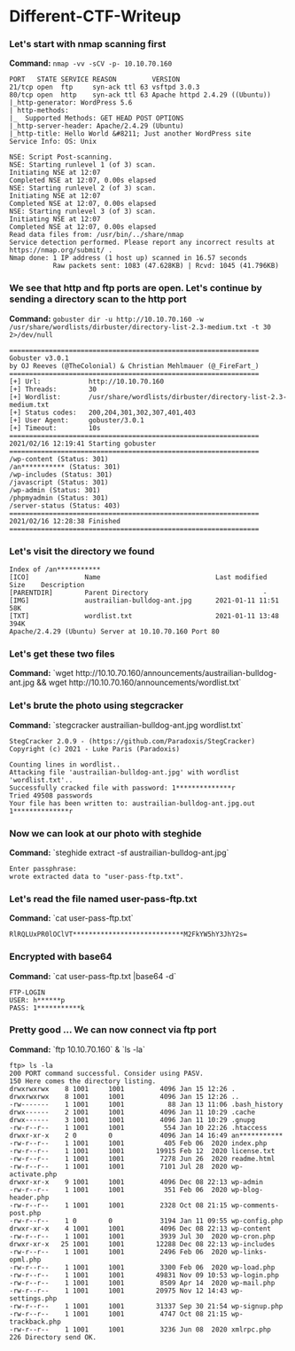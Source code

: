 # Different-CTF-Writeup

<b><h3>Let's start with nmap scanning first</h3></b>

<b>Command:</b> `nmap -vv -sCV -p- 10.10.70.160`

```
PORT   STATE SERVICE REASON         VERSION
21/tcp open  ftp     syn-ack ttl 63 vsftpd 3.0.3
80/tcp open  http    syn-ack ttl 63 Apache httpd 2.4.29 ((Ubuntu))
|_http-generator: WordPress 5.6
| http-methods: 
|_  Supported Methods: GET HEAD POST OPTIONS
|_http-server-header: Apache/2.4.29 (Ubuntu)
|_http-title: Hello World &#8211; Just another WordPress site
Service Info: OS: Unix

NSE: Script Post-scanning.
NSE: Starting runlevel 1 (of 3) scan.
Initiating NSE at 12:07
Completed NSE at 12:07, 0.00s elapsed
NSE: Starting runlevel 2 (of 3) scan.
Initiating NSE at 12:07
Completed NSE at 12:07, 0.00s elapsed
NSE: Starting runlevel 3 (of 3) scan.
Initiating NSE at 12:07
Completed NSE at 12:07, 0.00s elapsed
Read data files from: /usr/bin/../share/nmap
Service detection performed. Please report any incorrect results at https://nmap.org/submit/ .
Nmap done: 1 IP address (1 host up) scanned in 16.57 seconds
           Raw packets sent: 1083 (47.628KB) | Rcvd: 1045 (41.796KB)
```      

<b><h3>We see that http and ftp ports are open. Let's continue by sending a directory scan to the http port</h3></b>
<b>Command:</b> `gobuster dir -u http://10.10.70.160 -w /usr/share/wordlists/dirbuster/directory-list-2.3-medium.txt -t 30 2>/dev/null`

```
===============================================================
Gobuster v3.0.1
by OJ Reeves (@TheColonial) & Christian Mehlmauer (@_FireFart_)
===============================================================
[+] Url:            http://10.10.70.160
[+] Threads:        30
[+] Wordlist:       /usr/share/wordlists/dirbuster/directory-list-2.3-medium.txt
[+] Status codes:   200,204,301,302,307,401,403
[+] User Agent:     gobuster/3.0.1
[+] Timeout:        10s
===============================================================
2021/02/16 12:19:41 Starting gobuster
===============================================================
/wp-content (Status: 301)
/an*********** (Status: 301)
/wp-includes (Status: 301)
/javascript (Status: 301)
/wp-admin (Status: 301)
/phpmyadmin (Status: 301)
/server-status (Status: 403)
===============================================================
2021/02/16 12:28:38 Finished
===============================================================
```
<h3><b>Let's visit the directory we found</b></h3>

```
Index of /an***********
[ICO]	           Name	                            Last modified       Size	Description
[PARENTDIR]        Parent Directory	 	                        - 	 
[IMG]	           austrailian-bulldog-ant.jpg      2021-01-11 11:51 	58K	 
[TXT]	           wordlist.txt                     2021-01-11 13:48 	394K	 
Apache/2.4.29 (Ubuntu) Server at 10.10.70.160 Port 80
```
<h3><b>Let's get these two files</b></h3>
<b>Command:</b> `wget http://10.10.70.160/announcements/austrailian-bulldog-ant.jpg && wget http://10.10.70.160/announcements/wordlist.txt`

<h3><b>Let's brute the photo using stegcracker</b></h3>
<b>Command:</b> `stegcracker austrailian-bulldog-ant.jpg wordlist.txt`

```
StegCracker 2.0.9 - (https://github.com/Paradoxis/StegCracker)
Copyright (c) 2021 - Luke Paris (Paradoxis)

Counting lines in wordlist..
Attacking file 'austrailian-bulldog-ant.jpg' with wordlist 'wordlist.txt'..
Successfully cracked file with password: 1**************r
Tried 49508 passwords
Your file has been written to: austrailian-bulldog-ant.jpg.out
1**************r
```
<h3><b>Now we can look at our photo with steghide</b></h3>
<b>Command:</b> `steghide extract -sf austrailian-bulldog-ant.jpg`

```
Enter passphrase: 
wrote extracted data to "user-pass-ftp.txt".
```
<h3><b>Let's read the file named user-pass-ftp.txt</b></h3>
<b>Command:</b> `cat user-pass-ftp.txt`

```
RlRQLUxPR0lOClVT****************************M2FkYW5hY3JhY2s=
```
<h3><b>Encrypted with base64</b></h3>
<b>Command:</b> `cat user-pass-ftp.txt |base64 -d`

```
FTP-LOGIN
USER: h******p
PASS: 1***********k
```
<h3><b>Pretty good ... We can now connect via ftp port</b></h3>
<b>Command:</b> `ftp 10.10.70.160` & `ls -la`

```
ftp> ls -la
200 PORT command successful. Consider using PASV.
150 Here comes the directory listing.
drwxrwxrwx    8 1001     1001         4096 Jan 15 12:26 .
drwxrwxrwx    8 1001     1001         4096 Jan 15 12:26 ..
-rw-------    1 1001     1001           88 Jan 13 11:06 .bash_history
drwx------    2 1001     1001         4096 Jan 11 10:29 .cache
drwx------    3 1001     1001         4096 Jan 11 10:29 .gnupg
-rw-r--r--    1 1001     1001          554 Jan 10 22:26 .htaccess
drwxr-xr-x    2 0        0            4096 Jan 14 16:49 an***********
-rw-r--r--    1 1001     1001          405 Feb 06  2020 index.php
-rw-r--r--    1 1001     1001        19915 Feb 12  2020 license.txt
-rw-r--r--    1 1001     1001         7278 Jun 26  2020 readme.html
-rw-r--r--    1 1001     1001         7101 Jul 28  2020 wp-activate.php
drwxr-xr-x    9 1001     1001         4096 Dec 08 22:13 wp-admin
-rw-r--r--    1 1001     1001          351 Feb 06  2020 wp-blog-header.php
-rw-r--r--    1 1001     1001         2328 Oct 08 21:15 wp-comments-post.php
-rw-r--r--    1 0        0            3194 Jan 11 09:55 wp-config.php
drwxr-xr-x    4 1001     1001         4096 Dec 08 22:13 wp-content
-rw-r--r--    1 1001     1001         3939 Jul 30  2020 wp-cron.php
drwxr-xr-x   25 1001     1001        12288 Dec 08 22:13 wp-includes
-rw-r--r--    1 1001     1001         2496 Feb 06  2020 wp-links-opml.php
-rw-r--r--    1 1001     1001         3300 Feb 06  2020 wp-load.php
-rw-r--r--    1 1001     1001        49831 Nov 09 10:53 wp-login.php
-rw-r--r--    1 1001     1001         8509 Apr 14  2020 wp-mail.php
-rw-r--r--    1 1001     1001        20975 Nov 12 14:43 wp-settings.php
-rw-r--r--    1 1001     1001        31337 Sep 30 21:54 wp-signup.php
-rw-r--r--    1 1001     1001         4747 Oct 08 21:15 wp-trackback.php
-rw-r--r--    1 1001     1001         3236 Jun 08  2020 xmlrpc.php
226 Directory send OK.
```


